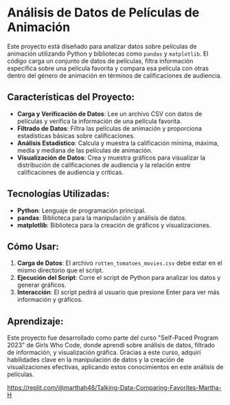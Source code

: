 # Análisis de Datos de Películas de Animación

Este proyecto está diseñado para analizar datos sobre películas de animación utilizando Python y bibliotecas como `pandas` y `matplotlib`. El código carga un conjunto de datos de películas, filtra información específica sobre una película favorita y compara esa película con otras dentro del género de animación en términos de calificaciones de audiencia.

## Características del Proyecto:
- **Carga y Verificación de Datos**: Lee un archivo CSV con datos de películas y verifica la información de una película favorita.
- **Filtrado de Datos**: Filtra las películas de animación y proporciona estadísticas básicas sobre calificaciones.
- **Análisis Estadístico**: Calcula y muestra la calificación mínima, máxima, media y mediana de las películas de animación.
- **Visualización de Datos**: Crea y muestra gráficos para visualizar la distribución de calificaciones de audiencia y la relación entre calificaciones de audiencia y críticas.

## Tecnologías Utilizadas:
- **Python**: Lenguaje de programación principal.
- **pandas**: Biblioteca para la manipulación y análisis de datos.
- **matplotlib**: Biblioteca para la creación de gráficos y visualizaciones.

## Cómo Usar:
1. **Carga de Datos**: El archivo `rotten_tomatoes_movies.csv` debe estar en el mismo directorio que el script.
2. **Ejecución del Script**: Corre el script de Python para analizar los datos y generar gráficos.
3. **Interacción**: El script pedirá al usuario que presione Enter para ver más información y gráficos.

## Aprendizaje:
Este proyecto fue desarrollado como parte del curso "Self-Paced Program 2023" de Girls Who Code, donde aprendí sobre análisis de datos, filtrado de información, y visualización gráfica. Gracias a este curso, adquirí habilidades clave en la manipulación de datos y la creación de visualizaciones efectivas, aplicando estos conocimientos en este análisis de películas.

https://replit.com/@marthah48/Talking-Data-Comparing-Favorites-Martha-H
